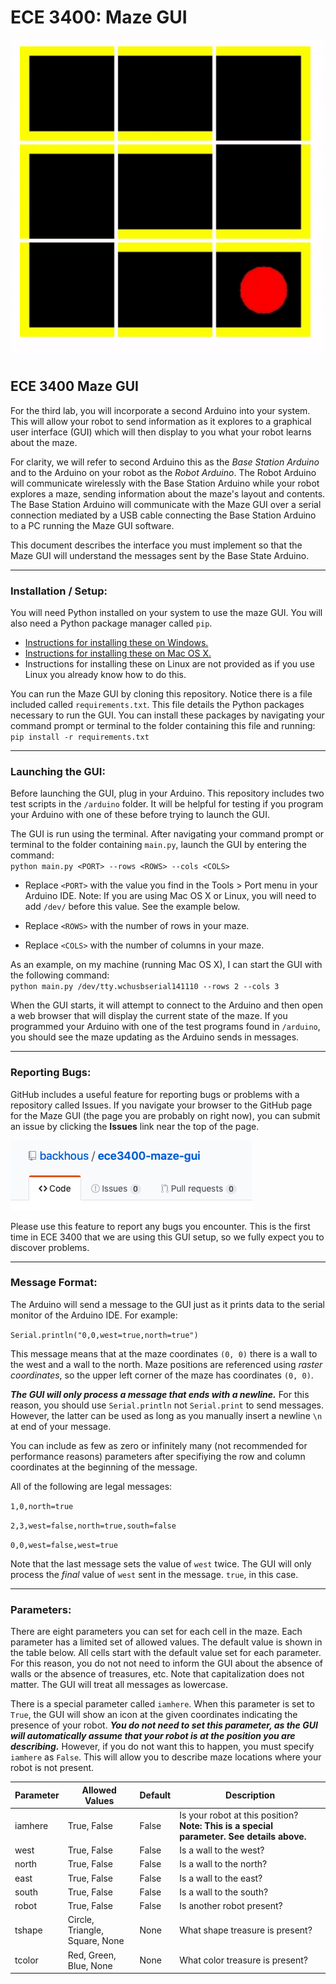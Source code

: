 # ECE 3400: Maze GUI

![GUI](./maze.gif)

## ECE 3400 Maze GUI

For the third lab, you will incorporate a second Arduino into your system. This will allow your robot to send information as it explores to a graphical user interface (GUI) which will then display to you what your robot learns about the maze.

For clarity, we will refer to second Arduino this as the _Base Station Arduino_ and to the Arduino on your robot as the _Robot Arduino_. The Robot Arduino will communicate wirelessly with the Base Station Arduino while your robot explores a maze, sending information about the maze's layout and contents. The Base Station Arduino will communicate with the Maze GUI over a serial connection mediated by a USB cable connecting the Base Station Arduino to a PC running the Maze GUI software. 

This document describes the interface you must implement so that the Maze GUI will understand the messages sent by the Base State Arduino.

---

### Installation / Setup:

You will need Python installed on your system to use the maze GUI. You will also need a Python package manager called `pip`.

- [Instructions for installing these on Windows.](https://github.com/BurntSushi/nfldb/wiki/Python-&-pip-Windows-installation)
- [Instructions for installing these on Mac OS X.](https://stackoverflow.com/questions/17271319/how-do-i-install-pip-on-macos-or-os-x)
- Instructions for installing these on Linux are not provided as if you use Linux you already know how to do this.

You can run the Maze GUI by cloning this repository. Notice there is a file included called `requirements.txt`. This file details the Python packages necessary to run the GUI. You can install these packages by navigating your command prompt or terminal to the folder containing this file and running:
`pip install -r requirements.txt` 

---

### Launching the GUI:

Before launching the GUI, plug in your Arduino. This repository includes two test scripts in the `/arduino` folder. It will be helpful for testing if you program your Arduino with one of these before trying to launch the GUI.

The GUI is run using the terminal. After navigating your command prompt or terminal to the folder containing `main.py`, launch the GUI by entering the command:  
`python main.py <PORT> --rows <ROWS> --cols <COLS>`

- Replace `<PORT>` with the value you find in the Tools > Port menu in your Arduino IDE. Note: If you are using Mac OS X or Linux, you will need to add `/dev/` before this value. See the example below.

- Replace `<ROWS>` with the number of rows in your maze.

- Replace `<COLS>` with the number of columns in your maze.

As an example, on my machine (running Mac OS X), I can start the GUI with the following command:  
`python main.py /dev/tty.wchusbserial141110 --rows 2 --cols 3`

When the GUI starts, it will attempt to connect to the Arduino and then open a web browser that will display the current state of the maze. If you programmed your Arduino with one of the test programs found in `/arduino`, you should see the maze updating as the Arduino sends in messages.

---

### Reporting Bugs:

GitHub includes a useful feature for reporting bugs or problems with a repository called Issues. If you navigate your browser to the GitHub page for the Maze GUI (the page you are probably on right now), you can submit an issue by clicking the __Issues__ link near the top of the page.

![Issues](./issues.png)

Please use this feature to report any bugs you encounter. This is the first time in ECE 3400 that we are using this GUI setup, so we fully expect you to discover problems.

---

### Message Format:

The Arduino will send a message to the GUI just as it prints data to the 
serial monitor of the Arduino IDE. For example:

`Serial.println("0,0,west=true,north=true")`

This message means that at the maze coordinates `(0, 0)` there is a wall to the
west and a wall to the north. Maze positions are referenced using 
*raster coordinates*, so the upper left corner of the maze has coordinates
`(0, 0)`.

___The GUI will only process a message that ends with a newline.___ For this
reason, you should use `Serial.println` not `Serial.print` to send messages. 
However, the latter can be used as long as you manually insert a newline `\n` at
end of your message.

You can include as few as zero or infinitely many (not recommended for 
performance reasons) parameters after specifiying the row and column coordinates 
at the beginning of the message.

All of the following are legal messages:

`1,0,north=true`

`2,3,west=false,north=true,south=false`

`0,0,west=false,west=true`

Note that the last message sets the value of `west` twice. The GUI will only
process the *final* value of `west` sent in the message. `true`, in this 
case.

---

### Parameters:
There are eight parameters you can set for each cell in the maze. Each parameter has a limited set of allowed values. The default value is shown in the table below. All cells start with the default value set for each parameter. For this reason, you do not not need to inform the GUI about the absence of walls or the absence of treasures, etc. Note that capitalization does not matter. The GUI will treat all messages as lowercase.

There is a special parameter called `iamhere`. When this parameter is set to `True`, the GUI will show an icon at the given coordinates indicating the presence of your robot. ___You do not need to set this parameter, as the GUI will automatically assume that your robot is at the position you are describing.___ However, if you do not want this to happen, you must specify `iamhere` as `False`. This will allow you to describe maze locations where your robot is not present.

|Parameter   |Allowed Values   |Default   |Description|
|---|---|---|---|
|iamhere|True, False|False|Is your robot at this position? __Note: This is a special parameter. See details above.__|
|west   |True, False   |False   |Is a wall to the west?|
|north   |True, False   |False   |Is a wall to the north?|
|east   |True, False   |False   |Is a wall to the east?|
|south   |True, False   |False   |Is a wall to the south?|
|robot   |True, False   |False   |Is another robot present?|
|tshape   |Circle, Triangle, Square, None   |None   |What shape treasure is present?|
|tcolor   |Red, Green, Blue, None   |None   |What color treasure is present?|
